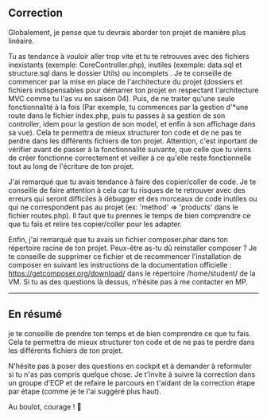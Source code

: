 ## Correction

Globalement, je pense que tu devrais aborder ton projet de manière plus linéaire.

Tu as tendance à vouloir aller trop vite et tu te retrouves avec des fichiers inexistants (exemple: CoreController.php), inutiles (exemple: data.sql et structure.sql dans le dossier Utils) ou incomplets .
Je te conseille de commencer par la mise en place de l'architecture du projet (dossiers et fichiers indispensables pour démarrer ton projet en respectant l'architecture MVC comme tu l'as vu en saison 04). Puis, de ne traiter qu'une seule fonctionnalité à la fois (Par exemple, tu commences par la gestion d'\*une route dans le fichier index.php, puis tu passes à sa gestion de son controller, idem pour la gestion de son model, et enfin à son affichage dans sa vue). Cela te permettra de mieux structurer ton code et de ne pas te perdre dans les différents fichiers de ton projet.
Attention, c'est inportant de vérifier avant de passer à la fonctionnalité suivante, que celle que tu viens de créer fonctionne correctement et veiller à ce qu'elle reste fonctionnelle tout au long de l'écriture de ton projet.

J'ai remarqué que tu avais tendance à faire des copier/coller de code. Je te conseille de faire attention à cela car tu risques de te retrouver avec des erreurs qui seront difficiles à débugger et des morceaux de code inutiles ou qui ne correspondent pas au projet (ex: 'method' => 'products' dans le fichier routes.php). Il faut que tu prennes le temps de bien comprendre ce que tu fais et relire tes copier/coller pour les adapter.

Enfin, j'ai remarqué que tu avais un fichier composer.phar dans ton répertoire racine de ton projet. Peux-être as-tu dû reinstaller composer ? Je te conseille de supprimer ce fichier et de recommencer l'installation de composer en suivant les instructions de la documentation officielle : https://getcomposer.org/download/ dans le répertoire /home/student/ de la VM. Si tu as des questions là dessus, n'hésite pas à me contacter en MP.

<hr>

## En résumé

je te conseille de prendre ton temps et de bien comprendre ce que tu fais. Cela te permettra de mieux structurer ton code et de ne pas te perdre dans les différents fichiers de ton projet.

N'hésite pas à poser des questions en cockpit et à demander à reformuler si tu n'as pas compris quelque chose. Je t'invite à suivre la correction dans un groupe d'ECP et de refaire le parcours en t'aidant de la correction étape par étape (comme je te l'ai suggéré plus haut).

Au boulot, courage ! 💪
